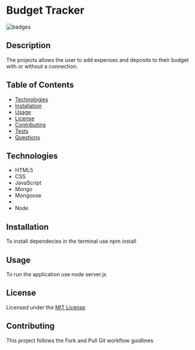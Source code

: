 # Budget Tracker

![badges](https://img.shields.io/badge/license-MIT_License-brightgreen)

## Description

The projects allows the user to add expenses and deposits to their budget with or without a connection.

## Table of Contents

- [Technologies](#technologies)
- [Installation](#installation)
- [Usage](#usage)
- [License](#license)
- [Contributing](#contributing)
- [Tests](#tests)
- [Questions](#questions)

## Technologies

<ul>
    <li>HTML5</li>
    <li>CSS</li>
    <li>JavaScript</li>    
    <li>Mongo</li>
    <li>Mongoose<li>
    <li>Node</li>
</ul>

## Installation

To install dependecies in the terminal use npm install

## Usage

To run the application use node server.js

## License

Licensed under the <a href="./LICENSE.txt">MIT License</a>

## Contributing

This project follows the Fork and Pull Git workflow guidlines






